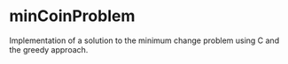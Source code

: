 # minCoinProblem

Implementation of a solution to the minimum change problem using
C and the greedy approach.
